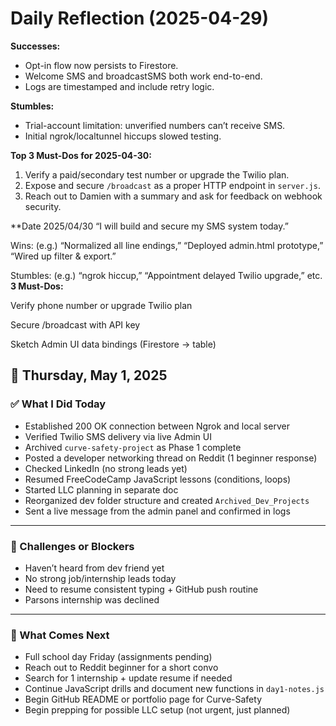 # Daily Reflection (2025-04-29)

**Successes:**
- Opt-in flow now persists to Firestore.
- Welcome SMS and broadcastSMS both work end-to-end.
- Logs are timestamped and include retry logic.

**Stumbles:**
- Trial-account limitation: unverified numbers can’t receive SMS.
- Initial ngrok/localtunnel hiccups slowed testing.

**Top 3 Must-Dos for 2025-04-30:**
1. Verify a paid/secondary test number or upgrade the Twilio plan.  
2. Expose and secure `/broadcast` as a proper HTTP endpoint in `server.js`.  
3. Reach out to Damien with a summary and ask for feedback on webhook security.


**Date 2025/04/30
“I will build and secure my SMS system today.”

Wins: (e.g.) “Normalized all line endings,” “Deployed admin.html prototype,” “Wired up filter & export.”

Stumbles: (e.g.) “ngrok hiccup,” “Appointment delayed Twilio upgrade,” etc.
**3 Must-Dos:**

Verify phone number or upgrade Twilio plan

Secure /broadcast with API key

Sketch Admin UI data bindings (Firestore → table)

## 📅 Thursday, May 1, 2025

### ✅ What I Did Today
- Established 200 OK connection between Ngrok and local server
- Verified Twilio SMS delivery via live Admin UI
- Archived `curve-safety-project` as Phase 1 complete
- Posted a developer networking thread on Reddit (1 beginner response)
- Checked LinkedIn (no strong leads yet)
- Resumed FreeCodeCamp JavaScript lessons (conditions, loops)
- Started LLC planning in separate doc
- Reorganized dev folder structure and created `Archived_Dev_Projects`
- Sent a live message from the admin panel and confirmed in logs

---

### 🚧 Challenges or Blockers
- Haven’t heard from dev friend yet
- No strong job/internship leads today
- Need to resume consistent typing + GitHub push routine
- Parsons internship was declined

---

### 🔭 What Comes Next
- Full school day Friday (assignments pending)
- Reach out to Reddit beginner for a short convo
- Search for 1 internship + update resume if needed
- Continue JavaScript drills and document new functions in `day1-notes.js`
- Begin GitHub README or portfolio page for Curve-Safety
- Begin prepping for possible LLC setup (not urgent, just planned)


